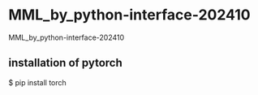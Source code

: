 # MML_by_python-interface-202410
MML_by_python-interface-202410

## installation of pytorch

$ pip install torch
